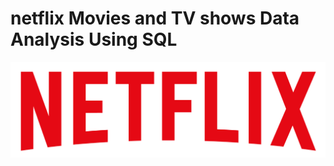 # netflix Movies and TV shows Data Analysis Using SQL
![Netflix_Logo](https://github.com/anurag0134/netflix_sql_project/blob/main/logo.png)
